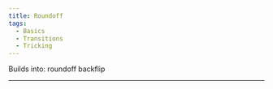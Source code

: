 ```yaml
---
title: Roundoff
tags:
  - Basics
  - Transitions
  - Tricking
---
```



Builds into:
roundoff backflip


---